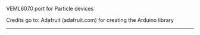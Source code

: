 VEML6070 port for Particle devices

Credits go to:
Adafruit (adafruit.com) for creating the Arduino library
***********************************************
